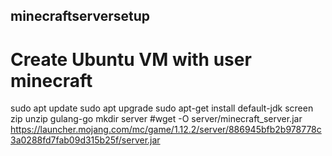 ## minecraftserversetup
# Create Ubuntu VM with user minecraft

sudo apt update
sudo apt upgrade
sudo apt-get install default-jdk screen zip unzip gulang-go
mkdir server
#wget -O server/minecraft_server.jar https://launcher.mojang.com/mc/game/1.12.2/server/886945bfb2b978778c3a0288fd7fab09d315b25f/server.jar
